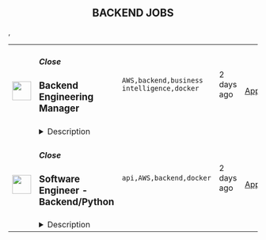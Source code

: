 <div align="center"><h2>BACKEND JOBS</h2></div><table><tr>
                <td width="100" height="100" rowspan="2">
                    <img src="https://remotive.com/job/1368348/logo" width="38px" height="auto">
                </td>
                <td width="300">
                    <h5>Close</h5>
                    <h3>Backend Engineering Manager</h3>
                </td>
                <td width="300">
                    <code>AWS,backend,business intelligence,docker</code>
                </td>
                <td width="200">
                <text>2 days ago</text>
                </td>
                <td width="100" rowspan="2">
                <a href="https://remotive.com/remote-jobs/software-dev/backend-engineering-manager-1368348" align="right" target="_blank">Apply</a>
                </td>
            </tr>
            <tr>
                <td colspan="3">
                <details><summary>Description</summary>
                <p style="margin: 0px; padding: 0px; color: #555659; white-space: pre-wrap;"><span style="font-weight: bold; -webkit-font-smoothing: subpixel-antialiased; background-color: inherit;">ABOUT US</span></p>
<p style="margin: 0px; padding: 0px; color: #555659; white-space: pre-wrap;">At <a class="postings-link" href="https://close.com/" rel="nofollow" style="color: #969799; text-decoration: underline;"><u style="background-color: inherit;">Close</u></a>, we're building the sales communication platform of the future. With our roots as the very first sales CRM to include built-in calling, we're leading the industry toward eliminating manual processes and helping companies to close more deals (faster). Since our founding in 2013, we've grown to become a profitable, 100% globally distributed team of 50+ high-performing, happy people that are dedicated to building a product our customers love.</p>
<p> </p>
<p style="margin: 0px; padding: 0px; color: #555659; white-space: pre-wrap;">Our backend <a class="postings-link" href="https://stackshare.io/close-crm/close" rel="nofollow" style="color: #969799; text-decoration: underline;"><u style="background-color: inherit;">tech stack</u></a> currently consists primarily of Python Flask web apps with our <a class="postings-link" href="https://github.com/closeio/tasktiger" rel="nofollow" style="color: #969799; text-decoration: underline;"><u style="background-color: inherit;">TaskTiger</u></a> scheduler handling many of the backend asynchronous task processing chores. Our data stores include MongoDB, PostgreSQL, Elasticsearch, and Redis. The underlying infrastructure runs on AWS using a combination of managed services like EKS, MSK, RDS and ElasticCache and non-managed services running on EC2 instances. All of our compute runs through CI/CD pipelines that build Docker images, run automated tests and deploy to our Kubernetes clusters. Our backend primarily serves a well-documented <a class="postings-link" href="https://developer.close.com/" rel="nofollow" style="color: #969799; text-decoration: underline;"><u style="background-color: inherit;">public API</u></a> that our front-end JavaScript app consumes. Our infrastructure is heavily automated using AWS tools, Terraform, and Ansible.</p>
<p> </p>
<p style="margin: 0px; padding: 0px; color: #555659; white-space: pre-wrap;">We ❤️ open sourcing our code and ideas on <a class="postings-link" href="https://github.com/closeio" rel="nofollow" style="color: #969799; text-decoration: underline;">our GitHub</a> and on <a class="postings-link" href="https://making.close.com/" rel="nofollow" style="color: #969799; text-decoration: underline;">The Making of Close</a>, our behind-the-scenes Product &amp; Engineering blog. Check out our projects like <a class="postings-link" href="https://github.com/closeio/socketshark" rel="nofollow" style="color: #969799; text-decoration: underline;"><u style="background-color: inherit;">SocketShark</u></a>, <a class="postings-link" href="https://github.com/closeio/tasktiger" rel="nofollow" style="color: #969799; text-decoration: underline;"><u style="background-color: inherit;">TaskTiger</u></a>, <a class="postings-link" href="https://github.com/closeio/limitlion" rel="nofollow" style="color: #969799; text-decoration: underline;"><u style="background-color: inherit;">LimitLion</u></a> and <a class="postings-link" href="https://github.com/closeio/ciso8601" rel="nofollow" style="color: #969799; text-decoration: underline;"><u style="background-color: inherit;">ciso8601</u></a>.</p>
<p> </p>
<p style="margin: 0px; padding: 0px; color: #555659; white-space: pre-wrap;"><span style="font-weight: bold; -webkit-font-smoothing: subpixel-antialiased; background-color: inherit;">ABOUT YOU</span></p>
<p style="margin: 0px; padding: 0px; color: #555659; white-space: pre-wrap;">We're looking for a full-time Engineering Manager to join our core Product &amp; Engineering Team who has significant experience building, managing, and monitoring backend services at scale. You should be comfortable working in a fast-paced environment with a medium-sized, talented team where you're supported in your efforts to grow professionally. You are able to manage your time well, communicate effectively, and collaborate in a fully distributed team.</p>
<p> </p>
<p style="margin: 0px; padding: 0px; color: #555659; white-space: pre-wrap;">Reporting to the Director of Backend Engineering, you will lead a small team of Python engineers, helping them solve technical challenges, project planning and providing other support as needed to help them build our backend services. Your team will split its time working on a combination of (a) general backend projects to improve our product, and (b) specific focus areas assigned to your team.</p>
<p> </p>
<p style="margin: 0px; padding: 0px;"><span style="color: #555659;"><span style="white-space: pre-wrap;"><strong>Areas of focus...</strong></span></span></p>
<ul style="margin-left: 2em; padding-left: 0px; color: #555659; white-space: pre-wrap;">
<li style="margin: 0px; padding: 0px;">Data storage systems including traditional SQL and NoSQL databases as well as advanced indexing/searching technologies (Mongo, PostgreSQL, Elasticsearch)</li>
<li style="margin: 0px; padding: 0px;">Reporting and Business Intelligence systems (custom implementations using Elasticsearch plugins, SQL window functions and other analytical techniques)</li>
<li style="margin: 0px; padding: 0px;">Messaging and queuing systems (Kafka, Redis, PostgreSQL)</li>
<li style="margin: 0px; padding: 0px;">Batch/Async job processing frameworks (<a class="postings-link" href="https://github.com/closeio/tasktiger" rel="nofollow" style="color: #969799; text-decoration: underline;">TaskTiger</a>)</li>
</ul>
<p><span style="color: #555659;"><span style="white-space: pre-wrap;"> </span></span></p>
<p><span style="color: #555659;"><span style="white-space: pre-wrap;"><strong>Key responsibilities:</strong></span><br></span></p>
<ul style="margin-left: 2em; padding-left: 0px; color: #555659; white-space: pre-wrap;">
<li style="margin: 0px; padding: 0px;">Manage and grow a team of 4-8 mostly senior Python software engineers, support them through 1:1s and continuous feedback, and support their career growth.</li>
<li style="margin: 0px; padding: 0px;">Help manage our software development cycles by supporting prioritizing, speccing, and building features (our process is loosely based on <a class="postings-link" href="https://basecamp.com/shapeup" rel="nofollow" style="color: #969799; text-decoration: underline;">Shape Up</a>). </li>
<li style="margin: 0px; padding: 0px;">Work with other Close teams to communicate changes, gather requirements, and maintain open communication across our organization.</li>
<li style="margin: 0px; padding: 0px;">Develop a roadmap for their team’s focus areas and set goals to work towards that plan.</li>
<li style="margin: 0px; padding: 0px;">Help tune our engineering processes to allow us to scale and continue shipping high quality software.</li>
<li style="margin: 0px; padding: 0px;">Promote delegating responsibilities across their team and sharing knowledge whenever possible (check out our <a class="postings-link" href="https://making.close.com/" rel="nofollow" style="color: #969799; text-decoration: underline;">engineering blog</a> for examples of sharing).</li>
<li style="margin: 0px; padding: 0px;">Help maintain our public and private <a class="postings-link" href="https://github.com/closeio" rel="nofollow" style="color: #969799; text-decoration: underline;">GitHub repos</a> by managing issues and projects to categorize, prioritize, and plan future work.</li>
<li style="margin: 0px; padding: 0px;">This position is primarily a management role but the candidate should be comfortable with coding efforts like PR reviews, bug fixes, and other coding activities outside of critical path development efforts.</li>
</ul>
<p><span style="color: #555659;"><span style="white-space: pre-wrap;"> </span></span></p>
<p><span style="color: #555659;"><span style="white-space: pre-wrap;"><strong> You should...</strong></span><br></span></p>
<ul style="margin-left: 2em; padding-left: 0px; color: #555659; white-space: pre-wrap;">
<li style="margin: 0px; padding: 0px;">Have 2+ years leading a software engineering team.</li>
<li style="margin: 0px; padding: 0px;">Have 4+ years of senior software engineering experience (Senior experience in other languages is acceptable but working knowledge of Python is required).</li>
<li style="margin: 0px; padding: 0px;">Have a strong interest and ideally significant experience in backend technologies like databases, async job processing, messaging systems, indexing/search systems, web frameworks, etc. </li>
<li style="margin: 0px; padding: 0px;">Be detail-oriented, organized, and great at oral/written communication.</li>
<li style="margin: 0px; padding: 0px;">Be self-motivated and comfortable with responsibility.</li>
<li style="margin: 0px; padding: 0px;">Be growth minded and want to help improve our processes, scale teams, and take other actions that significantly improve our productivity and quality.</li>
<li style="margin: 0px; padding: 0px;">Be located in the Americas or in a European/African time zone. We have regular Zoom meetings with team members throughout these time zones.</li>
</ul>
<p><span style="color: #555659;"><span style="white-space: pre-wrap;"> </span></span></p>
<p><span style="color: #555659;"><span style="white-space: pre-wrap;"><strong>Why Close? </strong></span><br></span></p>
<ul style="margin-left: 2em; padding-left: 0px; color: #555659; white-space: pre-wrap;">
<li style="margin: 0px; padding: 0px;"><a class="postings-link" href="https://www.youtube.com/watch?v=ZbyGnLhtj0o&amp;feature=youtu.be" rel="nofollow" style="color: #969799; text-decoration: underline;">Culture video</a> 💚</li>
<li style="margin: 0px; padding: 0px;">100% remote company <em>(we believe in trust and autonomy)</em></li>
<li style="margin: 0px; padding: 0px;">Choose between working 5 days/wk (standard full-time) or 4 days/wk @ 80% pay</li>
<li style="margin: 0px; padding: 0px;"><a class="postings-link" href="https://www.youtube.com/watch?v=gKjyXMz-q-Q&amp;feature=youtu.be" rel="nofollow" style="color: #969799; text-decoration: underline;">Annual team retreats</a> ✈️</li>
<li style="margin: 0px; padding: 0px;">Quarterly virtual summits</li>
<li style="margin: 0px; padding: 0px;">5 weeks PTO + Winter Holiday Break</li>
<li style="margin: 0px; padding: 0px;">2 additional PTO days every year with the company</li>
<li style="margin: 0px; padding: 0px;">1 month paid sabbatical every 5 years</li>
<li style="margin: 0px; padding: 0px;">Co-working stipend</li>
<li style="margin: 0px; padding: 0px;">Paid parental leave</li>
<li style="margin: 0px; padding: 0px;">Medical, Dental, Vision with HSA option (US residents)</li>
<li style="margin: 0px; padding: 0px;">401k matching at 6% (US residents)</li>
<li style="margin: 0px; padding: 0px;">Dependent care FSA (US residents)</li>
<li style="margin: 0px; padding: 0px;">Contributor to <a class="postings-link" href="https://stripe.com/climate" rel="nofollow" style="color: #969799; text-decoration: underline;">Stripe's climate</a> initiative 🌍 ❤️ </li>
<li style="margin: 0px; padding: 0px;"><a class="postings-link" href="https://close.io/about/" rel="nofollow" style="color: #969799; text-decoration: underline;">Our story and team</a> 🚀</li>
</ul>
<p><span style="color: #555659;"><span style="white-space: pre-wrap;"> </span></span></p>
<p style="margin: 0px; padding: 0px; color: #555659; white-space: pre-wrap;">At Close, everyone has a voice. We encourage transparency and practice a mature approach to the work-place. In general, we don’t have strict policies, we have guidelines. Work/life harmony is an important part of our business - we believe you bring your best to work when you practice self-care (whatever that looks like for you).  </p>
<p> </p>
<p style="margin: 0px; padding: 0px; color: #555659; white-space: pre-wrap;">We come from 16 countries located in 5 of the 7 continents -- looking at you Antarctica and Australia ;-) ….. We’re a collection of talented humans rich in diverse backgrounds, lifestyles, and cultures. Every year we meet up somewhere around the world to spend time with one another. These gatherings are an opportunity to strengthen the social fiber of our global community.</p>
<p> </p>
<p style="margin: 0px; padding: 0px; color: #555659; white-space: pre-wrap;">Our team is growing in more ways than one - we’ve recently launched 17 babies (and counting!). Unanimously, our favorite and most impactful value is “Build a house you want to live in.” We strive to make decisions that are authentic for our people and help our customers become more successful.</p>
<p> </p>
<p style="margin: 0px; padding: 0px; color: #555659; white-space: pre-wrap;"><em>Our application process was designed to promote equitable and unbiased hiring practices. We ask a small series of questions that are similar to what would be asked in the first interview. This helps us learn more about you right from the start so please be sure to answer each question thoughtfully. All applications are reviewed internally by one of our team members; a qualified application undergoes a second review by the hiring manager to determine whether a call is scheduled. Regardless of fit, you will hear back from us letting you know if we'll be moving forward.</em></p>
<img src="https://remotive.com/job/track/1368348/blank.gif?source=public_api" alt=""/>
                </details>
                </td>
            </tr>,<tr>
                <td width="100" height="100" rowspan="2">
                    <img src="https://remotive.com/job/1368332/logo" width="38px" height="auto">
                </td>
                <td width="300">
                    <h5>Close</h5>
                    <h3>Software Engineer - Backend/Python</h3>
                </td>
                <td width="300">
                    <code>api,AWS,backend,docker</code>
                </td>
                <td width="200">
                <text>2 days ago</text>
                </td>
                <td width="100" rowspan="2">
                <a href="https://remotive.com/remote-jobs/software-dev/software-engineer-backend-python-1368332" align="right" target="_blank">Apply</a>
                </td>
            </tr>
            <tr>
                <td colspan="3">
                <details><summary>Description</summary>
                <p><strong> About Us </strong></p>
<p>At <a href="https://close.com/" rel="nofollow">Close</a>, we're building the sales communication platform of the future. With our roots as the very first sales CRM to include built-in calling, we're leading the industry toward eliminating manual processes and helping companies to close more deals(faster). Since our founding in 2013, we've grown to become a profitable, 100% globally distributed team of 50+ high-performing, happy people that are dedicated to building a product our customers love. </p>
<p> </p>
<p> Our backend <a href="https://stackshare.io/close-crm/close" rel="nofollow">tech stack</a> currently consists of Python Flask web apps with our <a href="https://github.com/closeio/tasktiger" rel="nofollow">TaskTiger</a> scheduler handling many of the backend asynchronous task processing chores. Our data stores include MongoDB, Postgres, Elasticsearch, and Redis. The underlying infrastructure runs on AWS using a combination of managed services like RDS and ElasticCache and non-managed services running on EC2 instances. All of our compute runs through CI/CD pipelines that build Docker images, run automated tests and deploy to our Kubernetes clusters. Our backend primarily serves a well-documented <a href="https://developer.close.com/" rel="nofollow">public API</a> that our front-end JavaScript app consumes. Our infrastructure is heavily automated using AWS tools, Terraform, and Ansible. </p>
<p> </p>
<p> We open sourcing our code and ideas on <a href="https://github.com/closeio" rel="nofollow">our GitHub</a> and on <a href="https://making.close.com" rel="nofollow">The Making of Close</a>, our behind-the-scenes Product &amp; Engineering blog.Check out our projects like <a href="https://github.com/closeio/socketshark" rel="nofollow">SocketShark</a>, <a href="https://github.com/closeio/tasktiger" rel="nofollow">TaskTiger</a>, <a href="https://github.com/closeio/limitlion" rel="nofollow">LimitLion</a> and <a href="https://github.com/closeio/ciso8601" rel="nofollow">ciso8601</a>. </p>
<p><br><br></p>
<p><strong>About You </strong></p>
<p>We're looking for an experienced full-time (or part-time) Software Engineer to join our engineering team. Someone who has a solid understanding of web technologies and wants to help design, implement, launch, and scale major systems and user-facing features. </p>
<p> </p>
<p>You should have senior level experience (~5 years) building modern back-end systems, with at least 3 years of that experience using Python. </p>
<p> </p>
<p>You have hands on production experience woking with MongoDB, PostgreSQL, Elasticsearch, or similar data stores. You have significant experience designing, scaling, debugging, and optimizing systems to make them fast and reliable. You have experience participating in code reviews and providing overall code quality suggestions to help maintain the structure and quality of the codebase. You care about the craftsmanship of the code and systems you produce. </p>
<p> </p>
<p>You’re comfortable working in a fast-paced environment with a small and talented team where you're supported in your efforts to grow professionally. You are able to manage your time well, communicate effectively and collaborate in a fully distributed team. </p>
<p> </p>
<p>You are located in an American or European time zone. </p>
<p><br><br></p>
<p><strong>Bonus points if you have...</strong></p>
<ul style="margin-left: 2em; padding-left: 0px; color: #555659; white-space: pre-wrap;">
<li style="margin: 0px; padding: 0px;">Contributed open source code related to our tech stack</li>
<li style="margin: 0px; padding: 0px;">Led small project teams building and launching features</li>
<li style="margin: 0px; padding: 0px;">Built B2B SaaS products</li>
<li style="margin: 0px; padding: 0px;">Experience with sales or sales tools</li>
</ul>
<p> </p>
<p><span style="color: #555659;"><strong><span style="white-space: pre-wrap;">Come help us with projects like...</span><br></strong></span></p>
<ul style="margin-left: 2em; padding-left: 0px; color: #555659; white-space: pre-wrap;">
<li style="margin: 0px; padding: 0px;">Conceiving, designing, building, and launching new user-facing features</li>
<li style="margin: 0px; padding: 0px;">Improving the performance and scalability of our GraphQL and <a class="postings-link" href="https://developer.close.com/" rel="nofollow" style="color: #969799; text-decoration: underline;">REST</a> API.</li>
<li style="margin: 0px; padding: 0px;">Improving how we <a class="postings-link" href="https://close.com/emailing/" rel="nofollow" style="color: #969799; text-decoration: underline;">sync</a> millions of sales emails and calendar events each month</li>
<li style="margin: 0px; padding: 0px;">Working with Twilio's API, WebSockets, and WebRTC to improve our <a class="postings-link" href="https://close.com/calling/" rel="nofollow" style="color: #969799; text-decoration: underline;">calling features</a></li>
<li style="margin: 0px; padding: 0px;">Building user-facing analytics features that provide actionable insights based on sales activity data</li>
<li style="margin: 0px; padding: 0px;">Improving our Elasticsearch-backed powerful <a class="postings-link" href="https://close.com/search/" rel="nofollow" style="color: #969799; text-decoration: underline;">search features</a></li>
<li style="margin: 0px; padding: 0px;">Improving our internal messaging infrastructure using streaming technologies like Kafka and Redis </li>
<li style="margin: 0px; padding: 0px;">Building new and enhancing existing integrations with other SaaS platforms like Google’s G Suite, Zapier, and Web Conferencing providers</li>
</ul>
<p> </p>
<p><span style="color: #555659;"><span style="white-space: pre-wrap;"><strong>Why work with us?</strong></span><br></span></p>
<ul style="margin-left: 2em; padding-left: 0px; color: #555659; white-space: pre-wrap;">
<li style="margin: 0px; padding: 0px;"><a class="postings-link" href="https://www.youtube.com/watch?v=ZbyGnLhtj0o&amp;feature=youtu.be" rel="nofollow" style="color: #969799; text-decoration: underline;">Culture video</a> 💚</li>
<li style="margin: 0px; padding: 0px;">100% remote company <em>(we believe in trust and autonomy)</em></li>
<li style="margin: 0px; padding: 0px;">Choose between working 5 days/wk (standard full-time) or 4 days/wk @ 80% pay</li>
<li style="margin: 0px; padding: 0px;"><a class="postings-link" href="https://www.youtube.com/watch?v=gKjyXMz-q-Q&amp;feature=youtu.be" rel="nofollow" style="color: #969799; text-decoration: underline;">Annual team retreats</a> ✈️</li>
<li style="margin: 0px; padding: 0px;">Quarterly virtual summits</li>
<li style="margin: 0px; padding: 0px;">5 weeks PTO + Winter Holiday Break</li>
<li style="margin: 0px; padding: 0px;">2 additional PTO days every year with the company</li>
<li style="margin: 0px; padding: 0px;">1 month paid sabbatical every 5 years</li>
<li style="margin: 0px; padding: 0px;">Co-working stipend</li>
<li style="margin: 0px; padding: 0px;">Paid parental leave</li>
<li style="margin: 0px; padding: 0px;">Medical, Dental, Vision with HSA option (US residents)</li>
<li style="margin: 0px; padding: 0px;">401k matching at 6% (US residents)</li>
<li style="margin: 0px; padding: 0px;">Dependent care FSA (US residents)</li>
<li style="margin: 0px; padding: 0px;">Contributor to <a class="postings-link" href="https://stripe.com/climate" rel="nofollow" style="color: #969799; text-decoration: underline;">Stripe's climate</a> initiative 🌍❤️ </li>
<li style="margin: 0px; padding: 0px;"><a class="postings-link" href="https://close.io/about/" rel="nofollow" style="color: #969799; text-decoration: underline;">Our story and team</a> 🚀</li>
</ul>
<p> </p>
<p>At Close, everyone has a voice. We encourage transparency and practice a mature approach to the work-place. In general, we don’t have strict policies, we have guidelines. Work/life harmony is an important part of our business - we believe you bring your best to work when you practice self-care (whatever that looks like for you).   </p>
<p> </p>
<p>We come from 16 countries located in 5 of the 7 continents -- looking at you Antarctica and Australia ;-) ….. We’re a collection of talented humans rich in diverse backgrounds, lifestyles, and cultures. Every year we meet up somewhere around the world to spend time with one another. These gatherings are an opportunity to strengthen the social fiber of our global community. </p>
<p> </p>
<p>Our team is growing in more ways than one - we’ve recently launched 17 babies (and counting!). Unanimously, our favorite and most impactful value is “Build a house you want to live in.” We strive to make decisions that are authentic for our people and help our customers become more successful. </p>
<p> </p>
<p><em>Our application process was designed to promote equitable and unbiased hiring practices. We ask a small series of questions that are similar to what would be asked in the first interview. This helps us learn more about you right from the start so please be sure to answer each question thoughtfully. Each application will receive two screens by two different reviewers. Regardless of fit, you will hear back from us letting you know if we'll be moving forward. </em></p>
<img src="https://remotive.com/job/track/1368332/blank.gif?source=public_api" alt=""/>
                </details>
                </td>
            </tr></table>